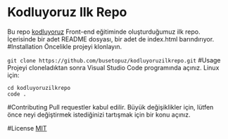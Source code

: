 # Kodluyoruz Ilk Repo
Bu repo [kodluyoruz](https://www.kodluyoruz.com) Front-end eğitiminde oluşturduğumuz ilk repo. İçerisinde bir adet README dosyası, bir adet de index.html barındırıyor.
#Installation
Öncelikle projeyi klonlayın. 

`git clone https://github.com/busetopuz/kodluyoruzilkrepo.git`
#Usage
Projeyi cloneladıktan sonra Visual Studio Code programında açınız.
Linux için:

```
cd kodluyoruzilkrepo 
code .
```
#Contributing
Pull requestler kabul edilir. Büyük değişiklikler için, lütfen önce neyi değiştirmek istediğinizi tartışmak için bir konu açınız.

#License
[MIT](https://choosealicense.com/licenses/mit/)
